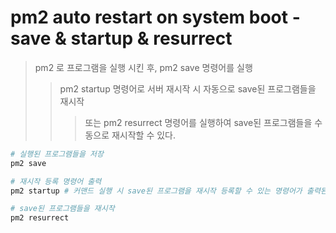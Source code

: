 # pm2 auto restart on system boot - save & startup & resurrect

> pm2 로 프로그램을 실행 시킨 후, pm2 save 명령어를 실행
>
> > pm2 startup 명령어로 서버 재시작 시 자동으로 save된 프로그램들을 재시작
> >
> > > 또는 pm2 resurrect 명령어를 실행하여 save된 프로그램들을 수동으로 재시작할 수 있다.

```sh
# 실행된 프로그램들을 저장
pm2 save

# 재시작 등록 명령어 출력
pm2 startup # 커맨드 실행 시 save된 프로그램을 재시작 등록할 수 있는 명령어가 출력된다.

# save된 프로그램들을 재시작
pm2 resurrect
```
